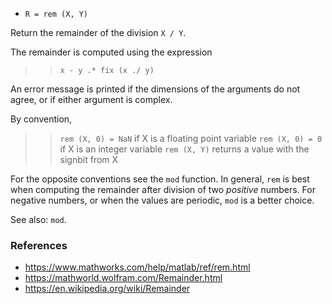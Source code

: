 *  `R = rem (X, Y)`

Return the remainder of the division `X / Y`.

The remainder is computed using the expression

>> `x - y .* fix (x ./ y)`

An error message is printed if the dimensions of the arguments do
not agree, or if either argument is complex.

By convention,

>> `rem (X, 0) = NaN`  if X is a floating point variable
>> `rem (X, 0) = 0`    if X is an integer variable
>> `rem (X, Y)`  returns a value with the signbit from X

For the opposite conventions see the `mod` function.  In general,
`rem` is best when computing the remainder after division of two
*positive* numbers.  For negative numbers, or when the values are
periodic, `mod` is a better choice.

See also: `mod`.

### References

* https://www.mathworks.com/help/matlab/ref/rem.html
* https://mathworld.wolfram.com/Remainder.html
* https://en.wikipedia.org/wiki/Remainder
